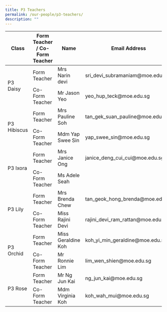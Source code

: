 ```yaml
---
title: P3 Teachers
permalink: /our-people/p3-teachers/
description: ""
---
```

<table>
<thead>
  <tr>
    <th>Class</th>
    <th>Form Teacher / Co-Form Teacher</th>
    <th>Name</th>
    <th>Email Address</th>
  </tr>
</thead>
<tbody>
  <tr>
    <td rowspan="2">P3 Daisy</td>
    <td>Form Teacher</td>
    <td>Mrs Narin devi</td>
    <td>sri_devi_subramaniam@moe.edu.sg</td>
  </tr>
  <tr>
    <td>Co-Form Teacher</td>
    <td>Mr Jason Yeo</td>
    <td>yeo_hup_teck@moe.edu.sg</td>
  </tr>
  <tr>
    <td rowspan="2">P3 Hibiscus      </td>
    <td>Form Teacher</td>
    <td>Mrs Pauline Soh</td>
    <td>tan_gek_suan_pauline@moe.edu.sg</td>
  </tr>
  <tr>
    <td>Co-Form Teacher</td>
    <td>Mdm Yap Swee Sin</td>
    <td>yap_swee_sin@moe.edu.sg</td>
  </tr>
  <tr>
    <td rowspan="2">P3 Ixora</td>
    <td>Form Teacher</td>
    <td>Mrs Janice Ong</td>
    <td>janice_deng_cui_cui@moe.edu.sg</td>
  </tr>
  <tr>
    <td>Co-Form Teacher</td>
    <td>Ms Adele Seah</td>
    <td></td>
  </tr>
  <tr>
    <td rowspan="2">P3 Lily</td>
    <td>Form Teacher</td>
    <td>Mrs Brenda Chew</td>
    <td>tan_geok_hong_brenda@moe.edu.sg</td>
  </tr>
  <tr>
    <td>Co-Form Teacher</td>
    <td>Miss Rajini Devi</td>
    <td>rajini_devi_ram_rattan@moe.edu.sg</td>
  </tr>
  <tr>
    <td rowspan="2">P3 Orchid</td>
    <td>Form Teacher</td>
    <td>Miss Geraldine Koh</td>
    <td>koh_yi_min_geraldine@moe.edu.sg</td>
  </tr>
  <tr>
    <td>Co-Form Teacher</td>
    <td>Mr Ronnie Lim</td>
    <td>lim_wen_shien@moe.edu.sg</td>
  </tr>
  <tr>
    <td rowspan="2">P3 Rose</td>
    <td>Form Teacher</td>
    <td>Mr Ng Jun Kai</td>
    <td>ng_jun_kai@moe.edu.sg</td>
  </tr>
  <tr>
    <td>Co-Form Teacher</td>
    <td>Mdm Virginia Koh</td>
    <td>koh_wah_mui@moe.edu.sg</td>
  </tr>
</tbody>
</table>